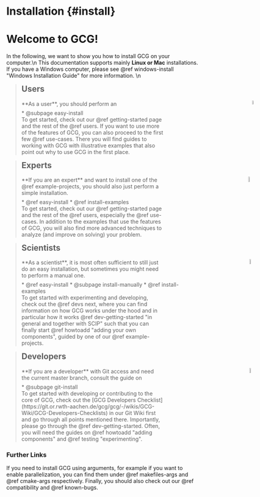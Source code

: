 # Installation {#install}

# Welcome to GCG!
In the following, we want to show you how to install GCG on your computer.\n
This documentation supports mainly **Linux or Mac** installations.
If you have a Windows computer, please see @ref windows-install "Windows Installation Guide" for more information.  \n

> <h2 style="margin-top:5px">Users</h2>
> <img src="user.png" style="vertical-align:middle; height:5%; position:absolute; right:40px;">
> <div style="width:80%; margin-bottom: 0.5em">
> **As a user**, you should perform an
> </div>
> * @subpage easy-install
>
> <div style="width:80%">
> To get started, check out our @ref getting-started page and the rest of the @ref users. If you want to use more of the features of GCG,
> you can also proceed to the first few @ref use-cases. There you will find guides to working with GCG with illustrative examples that
> also point out why to use GCG in the first place.
> </div>


> <h2 style="margin-top:5px">Experts</h2>
> <img src="expert.png" style="vertical-align:middle; height:6%; position:absolute; right:40px;">
> <div style="width:80%; margin-bottom: 0.5em">
> **If you are an expert** and want to install one of the @ref example-projects, you should also just perform a simple installation.
> </div>
> * @ref easy-install
> * @ref install-examples
>
> <div style="width:80%">
> To get started, check out our @ref getting-started page and the rest of the @ref users, especially the @ref use-cases. In addition to the
>  examples that use the features of GCG, you will also find more advanced techniques to analyze (and improve on solving) your problem.
> </div>


> <h2 style="margin-top:5px">Scientists</h2>
> <img src="scientist.png" style="vertical-align:middle; height:5.7%; position:absolute; right:40px;">
> <div style="width:80%; margin-bottom: 0.5em">
> **As a scientist**, it is most often sufficient to still just do an easy installation, but sometimes you might need to perform a manual one.
> </div>
> * @ref easy-install
> * @subpage install-manually
> * @ref install-examples
>
> <div style="width:80%">
> To get started with experimenting and developing, check out the @ref devs next, where you can find information on how GCG works under the
> hood and in particular how it works @ref dev-getting-started "in general and together with SCIP" such that you can finally start @ref howtoadd "adding your own components",
> guided by one of our @ref example-projects.
> </div>

> <h2 style="margin-top:5px">Developers</h2>
> <img src="developer.png" style="vertical-align:middle; height:5.7%; position:absolute; right:40px;">
> <div style="width:80%; margin-bottom: 0.5em">
> **If you are a developer** with Git access and need the current master branch, consult the guide on
> </div>
> * @subpage git-install
>
> <div style="width:80%">
> To get started with developing or contributing to the core of GCG, check out the [GCG Developers Checklist](https://git.or.rwth-aachen.de/gcg/gcg/-/wikis/GCG-Wiki/GCG-Developers-Checklists) in our Git Wiki first and go through all points mentioned there.
> Importantly, please go through the @ref dev-getting-started. Often, you will need the guides on @ref howtoadd "adding components" and @ref testing "experimenting".
> </div>


### Further Links
If you need to install GCG using arguments, for example if you want to enable parallelization, you can find them under @ref makefiles-args and @ref cmake-args respectively. Finally, you should also check out our @ref compatibility and @ref known-bugs.

